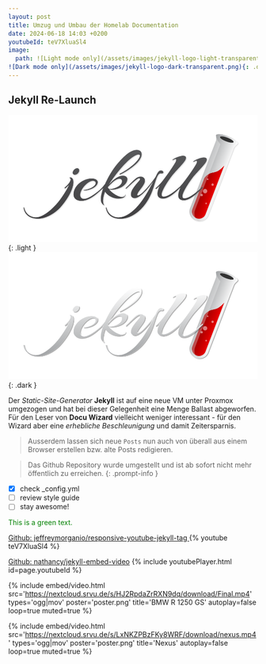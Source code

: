 ```yaml
---
layout: post
title: Umzug und Umbau der Homelab Documentation
date: 2024-06-18 14:03 +0200
youtubeId: teV7XluaSl4
image:
  path: ![Light mode only](/assets/images/jekyll-logo-light-transparent.png){: .light }
![Dark mode only](/assets/images/jekyll-logo-dark-transparent.png){: .dark }
---
```


## Jekyll Re-Launch

![Light mode only](/assets/images/jekyll-logo-light-transparent.png){: .light }
![Dark mode only](/assets/images/jekyll-logo-dark-transparent.png){: .dark }

Der *Static-Site-Generator* **Jekyll** ist auf eine neue VM unter Proxmox umgezogen und hat bei dieser Gelegenheit eine Menge Ballast abgeworfen. Für den Leser von **Docu Wizard** vielleicht weniger interessant - für den Wizard aber eine _erhebliche Beschleunigung_ und damit Zeitersparnis.

>Ausserdem lassen sich neue `Posts` nun auch von überall aus einem Browser erstellen bzw. alte Posts redigieren.

> Das Github Repository wurde umgestellt und ist ab sofort nicht mehr öffentlich zu erreichen.
{: .prompt-info }

- [x] check _config.yml
- [ ] review style guide
- [ ] stay awesome!

<span style="color:green">This is a green text.</span>


[Github: jeffreymorganio/responsive-youtube-jekyll-tag ](https://github.com/jeffreymorganio/responsive-youtube-jekyll-tag)
{% youtube teV7XluaSl4 %}


[Github: nathancy/jekyll-embed-video](https://github.com/nathancy/jekyll-embed-video)
{% include youtubePlayer.html id=page.youtubeId %}

{%
  include embed/video.html
  src='https://nextcloud.srvu.de/s/HJ2RpdaZrRXN9dq/download/Final.mp4'
  types='ogg|mov'
  poster='poster.png'
  title='BMW R 1250 GS'
  autoplay=false
  loop=true
  muted=true
%}

{%
  include embed/video.html
  src='https://nextcloud.srvu.de/s/LxNKZPBzFKy8WRF/download/nexus.mp4'
  types='ogg|mov'
  poster='poster.png'
  title='Nexus'
  autoplay=false
  loop=true
  muted=true
%}